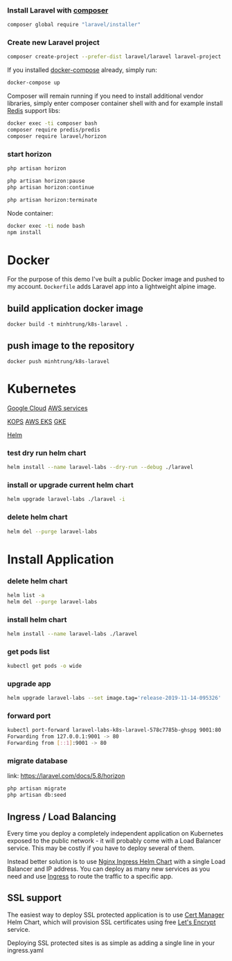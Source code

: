 
### Install Laravel with [composer](https://getcomposer.org/)

```bash
composer global require "laravel/installer"
```

### Create new Laravel project

```bash
composer create-project --prefer-dist laravel/laravel laravel-project
```

If you installed [docker-compose](https://docs.docker.com/compose/install/) already, simply run:

```bash
docker-compose up
```

Composer will remain running if you need to install additional vendor libraries, simply enter composer container shell with and for example install [Redis](https://laravel.com/docs/5.7/redis) support libs:

```bash
docker exec -ti composer bash
composer require predis/predis
composer require laravel/horizon
```

### start horizon
```bash
php artisan horizon

php artisan horizon:pause
php artisan horizon:continue

php artisan horizon:terminate
```

Node container:

```bash
docker exec -ti node bash
npm install
```

# Docker

For the purpose of this demo I've built a public Docker image and pushed to my account. `Dockerfile` adds Laravel app into a lightweight alpine image.

## build application docker image

```
docker build -t minhtrung/k8s-laravel .
```

## push image to the repository

```
docker push minhtrung/k8s-laravel
```

# Kubernetes

[Google Cloud](https://cloud.google.com/)
[AWS services](https://aws.amazon.com/)

[KOPS](https://github.com/kubernetes/kops)
[AWS EKS](https://aws.amazon.com/eks/)
[GKE](https://cloud.google.com/kubernetes-engine/)

[Helm](https://helm.sh/)

### test dry run helm chart

```bash
helm install --name laravel-labs --dry-run --debug ./laravel
```

### install or upgrade current helm chart

```bash
helm upgrade laravel-labs ./laravel -i
```

### delete helm chart

```bash
helm del --purge laravel-labs
```

# Install Application

### delete helm chart
```bash
helm list -a
helm del --purge laravel-labs
```

### install helm chart
```bash
helm install --name laravel-labs ./laravel
```

### get pods list
```bash
kubectl get pods -o wide
```

### upgrade app
```bash
helm upgrade laravel-labs --set image.tag='release-2019-11-14-095326' ./laravel


```

### forward port
```bash
kubectl port-forward laravel-labs-k8s-laravel-578c7785b-ghspg 9001:80
Forwarding from 127.0.0.1:9001 -> 80
Forwarding from [::1]:9001 -> 80
```

### migrate database
link: https://laravel.com/docs/5.8/horizon

```bash
php artisan migrate
php artisan db:seed
```

## Ingress / Load Balancing

Every time you deploy a completely independent application on Kubernetes exposed to the public network - it will probably come with a Load Balancer service. This may be costly if you have to deploy several of them.

Instead better solution is to use [Nginx Ingress Helm Chart](https://github.com/helm/charts/tree/master/stable/nginx-ingress) with a single Load Balancer and IP address. You can deploy as many new services as you need and use [Ingress](https://kubernetes.io/docs/concepts/services-networking/ingress/) to route the traffic to a specific app.

## SSL support

The easiest way to deploy SSL protected application is to use [Cert Manager](https://github.com/helm/charts/tree/master/stable/cert-manager) Helm Chart, which will provision SSL certificates using free [Let's Encrypt](https://letsencrypt.org/) service.

Deploying SSL protected sites is as simple as adding a single line in your ingress.yaml
